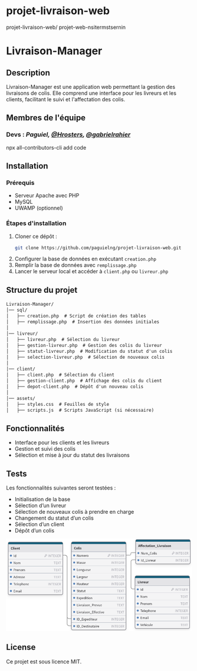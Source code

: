 # projet-livraison-web
projet-livraison-web/ projet-web-nsitermstsernin

# Livraison-Manager

## Description
Livraison-Manager est une application web permettant la gestion des livraisons de colis. Elle comprend une interface pour les livreurs et les clients, facilitant le suivi et l'affectation des colis.

## Membres de l'équipe

### Devs : *Paguiel, [@Hrosters](https://github.com/hrosters), [@gabrielrahier](https://github.com/gabrielrahier)*
npx all-contributors-cli add <hrosters> code

## Installation

### Prérequis
- Serveur Apache avec PHP
- MySQL
- UWAMP (optionnel)

### Étapes d'installation
1. Cloner ce dépôt :
   ```bash
   git clone https://github.com/paguielng/projet-livraison-web.git
   ```
2. Configurer la base de données en exécutant `creation.php`
3. Remplir la base de données avec `remplissage.php`
4. Lancer le serveur local et accéder à `client.php` ou `livreur.php`

## Structure du projet

```
Livraison-Manager/
│── sql/
│   ├── creation.php  # Script de création des tables
│   ├── remplissage.php  # Insertion des données initiales
│
│── livreur/
│   ├── livreur.php  # Sélection du livreur
│   ├── gestion-livreur.php  # Gestion des colis du livreur
│   ├── statut-livreur.php  # Modification du statut d'un colis
│   ├── selection-livreur.php  # Sélection de nouveaux colis
│
│── client/
│   ├── client.php  # Sélection du client
│   ├── gestion-client.php  # Affichage des colis du client
│   ├── depot-client.php  # Dépôt d'un nouveau colis
│
│── assets/
│   ├── styles.css  # Feuilles de style
│   ├── scripts.js  # Scripts JavaScript (si nécessaire)
```

## Fonctionnalités
- Interface pour les clients et les livreurs
- Gestion et suivi des colis
- Sélection et mise à jour du statut des livraisons

## Tests
Les fonctionnalités suivantes seront testées :
- Initialisation de la base
- Sélection d’un livreur
- Sélection de nouveaux colis à prendre en charge
- Changement du statut d’un colis
- Sélection d’un client
- Dépôt d’un colis

![Description de l'image](https://github.com/paguielng/projet-livraison-web/blob/main/model-complet.png)

## License
Ce projet est sous licence MIT.
